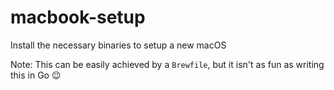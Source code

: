# macbook-setup
Install the necessary binaries to setup a new macOS

Note: This can be easily achieved by a `Brewfile`, but it isn't as fun as writing this in Go 😉
